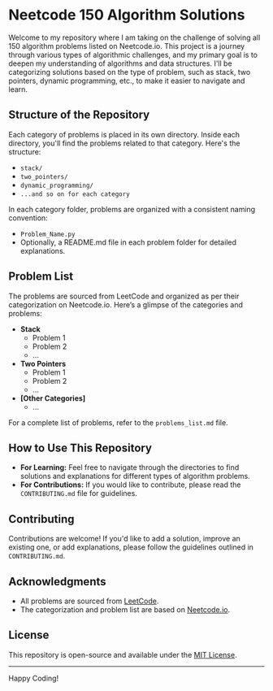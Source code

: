 # Neetcode 150 Algorithm Solutions

Welcome to my repository where I am taking on the challenge of solving all 150 algorithm problems listed on Neetcode.io. This project is a journey through various types of algorithmic challenges, and my primary goal is to deepen my understanding of algorithms and data structures. I'll be categorizing solutions based on the type of problem, such as stack, two pointers, dynamic programming, etc., to make it easier to navigate and learn.

## Structure of the Repository

Each category of problems is placed in its own directory. Inside each directory, you'll find the problems related to that category. Here's the structure:

- `stack/`
- `two_pointers/`
- `dynamic_programming/`
- `...and so on for each category`

In each category folder, problems are organized with a consistent naming convention:

- `Problem_Name.py`
- Optionally, a README.md file in each problem folder for detailed explanations.

## Problem List

The problems are sourced from LeetCode and organized as per their categorization on Neetcode.io. Here’s a glimpse of the categories and problems:

- **Stack**
  - Problem 1
  - Problem 2
  - ...
- **Two Pointers**
  - Problem 1
  - Problem 2
  - ...
- **[Other Categories]**
  - ...

For a complete list of problems, refer to the `problems_list.md` file.

## How to Use This Repository

- **For Learning:** Feel free to navigate through the directories to find solutions and explanations for different types of algorithm problems.
- **For Contributions:** If you would like to contribute, please read the `CONTRIBUTING.md` file for guidelines.

## Contributing

Contributions are welcome! If you'd like to add a solution, improve an existing one, or add explanations, please follow the guidelines outlined in `CONTRIBUTING.md`.

## Acknowledgments

- All problems are sourced from [LeetCode](https://leetcode.com/).
- The categorization and problem list are based on [Neetcode.io](https://neetcode.io/).

## License

This repository is open-source and available under the [MIT License](LICENSE.md).

---

Happy Coding!
